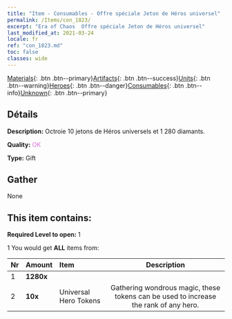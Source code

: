 ```yaml
---
title: "Item - Consumables - Offre spéciale Jeton de Héros universel"
permalink: /Items/con_1823/
excerpt: "Era of Chaos  Offre spéciale Jeton de Héros universel"
last_modified_at: 2021-03-24
locale: fr
ref: "con_1823.md"
toc: false
classes: wide
---
```

 [Materials](/fr/Items/){: .btn .btn--primary}[Artifacts](/fr/Items/Artifacts/){: .btn .btn--success}[Units](/fr/Items/Units/){: .btn .btn--warning}[Heroes](/fr/Items/Heroes/){: .btn .btn--danger}[Consumables](/fr/Items/Consumables/){: .btn .btn--info}[Unknown](/fr/Items/Unknown/){: .btn .btn--primary}

## Détails
 **Description:** Octroie 10 jetons de Héros universels et 1 280 diamants.

 **Quality:** <span style="color: #DA70D6">OK</span>

 **Type:** Gift

## Gather

  None

## This item contains:

 **Required Level to open:** 1

 1 You would get **ALL** items  from:

  | Nr | Amount |     Item    | Description |
  |:---|:-------|:------------|:-----------:|
  | 1 |  **1280x** | <i class="fas fa-gem"/> |  | 
  | 2 |  **10x** | Universal Hero Tokens | Gathering wondrous magic, these tokens can be used to increase the rank of any hero.  | 
